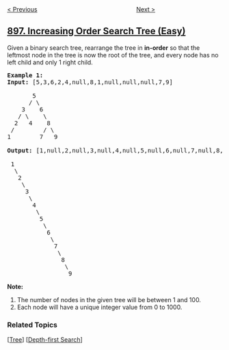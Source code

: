 <!--|This file generated by command(leetcode description); DO NOT EDIT.    |-->
<!--+----------------------------------------------------------------------+-->
<!--|@author    openset <openset.wang@gmail.com>                           |-->
<!--|@link      https://github.com/openset                                 |-->
<!--|@home      https://github.com/openset/leetcode                        |-->
<!--+----------------------------------------------------------------------+-->

[< Previous](../monotonic-array "Monotonic Array")
　　　　　　　　　　　　　　　　
[Next >](../bitwise-ors-of-subarrays "Bitwise ORs of Subarrays")

## [897. Increasing Order Search Tree (Easy)](https://leetcode.com/problems/increasing-order-search-tree "递增顺序查找树")

<p>Given a binary search tree, rearrange the tree in <strong>in-order</strong> so that the leftmost node in the tree is now the root of the tree, and every node has no left child and only 1 right child.</p>

<pre>
<strong>Example 1:</strong>
<strong>Input:</strong> [5,3,6,2,4,null,8,1,null,null,null,7,9]

       5
      / \
    3    6
   / \    \
  2   4    8
&nbsp;/        / \ 
1        7   9

<strong>Output:</strong> [1,null,2,null,3,null,4,null,5,null,6,null,7,null,8,null,9]

 1
&nbsp; \
&nbsp;  2
&nbsp;   \
&nbsp;    3
&nbsp;     \
&nbsp;      4
&nbsp;       \
&nbsp;        5
&nbsp;         \
&nbsp;          6
&nbsp;           \
&nbsp;            7
&nbsp;             \
&nbsp;              8
&nbsp;               \
                 9  </pre>

<p><strong>Note:</strong></p>

<ol>
	<li>The number of nodes in the given tree will be between 1 and 100.</li>
	<li>Each node will have a unique integer value from 0 to 1000.</li>
</ol>

### Related Topics
  [[Tree](../../tag/tree/README.md)]
  [[Depth-first Search](../../tag/depth-first-search/README.md)]
